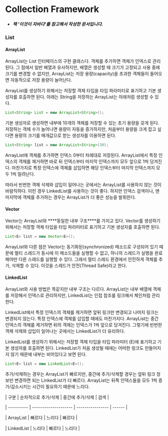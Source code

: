 # Collection Framework 

 

- ##### 책 '이것이 자바다'를 참고해서 작성한 문서입니다. 

 

 

 

### List 

#### ArrayList 

ArrayList는 List 인터페이스의 구현 클래스다. 객체를 추가하면 객체가 인덱스로 관리된다. 그 점에서 일반 배열과 유사하지만, 배열은 생성할 때 크기가 고정되고 사용 중에 크기를 변경할 수 없지만, ArrayList는 저장 용량(capacity)을 초과한 객체들이 들어오면 자동적으로 저장 용량이 늘어난다. 

ArrayList를 생성하기 위해서는 저장할 객체 타입을 타입 파라미터로 표기하고 기본 생성자를 호출하면 된다. 아래는 String을 저장하는 ArrayList는 아래처럼 생성할 수 있다. 

```java
List<String> List = new ArrayList<String>(); 
```

기본 생성자로 생성하면 내부에 10개의 객체를 저장할 수 있는 초기 용량을 갖게 된다. 저장하는 객체 수가 늘어나면 용량이 자동을 증가하지만, 처음부터 용량을 크게 잡고 싶다면 용량의 크기를 매개값으로 받는 생성자를 이용하면 된다. 

```java
List<String> list = new ArrayList<String>(30); 
```

ArrayList에 객체를 추가하면 인덱스 0부터 차례대로 저장된다. ArrayList에서 특정 인덱스의 객체를 제거하면 바로 뒤 인덱스부터 마지막 인덱스까지 모두 앞으로 1씩 당겨진다. 마찬가지로 특정 인덱스에 객체를 삽입하면 해당 인덱스부터 마지막 인덱스까지 모두 1씩 밀려난다. 

따라서 빈번한 객체 삭제와 삽입이 일어나는 곳에서는 ArrayList를 사용하지 않는 것이 바람직하다. 이런 경우 LinkedList를 사용하는 것이 좋다. 하지만 인덱스 검색이나, 맨 마지막에 객체를 추가하는 경우는 ArrayList가 더 좋은 성능을 발휘한다. 



#### Vector 

Vector는 ArrayList와 ***\*동일한 내부 구조\****를 가지고 있다. Vector를 생성하기 위해서는 저장할 객체 타입을 타입 파라미터로 표기하고 기본 생성자를 호출하면 된다. 

```java
List<E> list = new Vector<E>(); 
```

ArrayList와 다른 점은 Vector는 동기화된(synchronized) 메소드로 구성되어 있기 때문에 멀티 스레드가 동시에 이 메소드들을 실행할 수 없고, 하나의 스레드가 실행을 완료해야만 다른 스레드를 실행할 수 있다. 그래서 멀티 스레드 환경에서 안전하게 객체를 추가, 삭제할 수 있다. 이것을 스레드가 안전(Thread Safe)라고 한다. 



#### LinkedList 

ArrayList와 사용 방법은 똑같지만 내부 구조는 다르다. ArrayList는 내부 배열에 객체를 저장해서 인덱스로 관리하지만,  LinkedList는 인접 참조를 링크해서 체인처럼 관리한다. 

LinkedList에서 특정 인덱스의 객체를 제거하면 앞뒤 링크만 변경되고 나머지 링크는 변경되지 않는다. 특정 인덱스에 객체를 삽입할 때에도 마찬가지다. ArrayList는 중간 인덱스의 객체를 제거하면 뒤의 객체는 인덱스가 1씩 앞으로 당겨진다. 그렇기에 빈번한 객체 삭제와 삽입이 일어나는 곳에서는 LinkedList가 더 유리하다. 

LinkedList를 생성하기 위해서는 저장할 객체 타입을 타입 파라미터 (E)에 표기하고 기본 생성자를 호출하면 된다. LinkedList가 처음 생성될 때에는 어떠한 링크도 만들어지지 않기 때문에 내부는 비어있다고 보면 된다. 

```java
List<E> list = new LinkedList<E>(); 
```

추가/삭제하는 경우는 ArrayList가 빠르지만, 중간에 추가/삭제할 경우는 앞뒤 링크 정보만 변경하면 되는 LinkedList가 더 빠르다. ArrayList는 뒤쪽 인덱스들을 모두 1씩 증가/감소시키는 시간이 필요하기 때문에 느리다. 

| 구분       | 순차적으로 추가/삭제 | 중간에 추가/삭제 | 검색   | 

| ---------- | -------------------- | ---------------- | ------ | 

| ArrayList  | 빠르다               | 느리다           | 빠르다 | 

| LinkedList | 느리다               | 빠르다           | 느리다 |